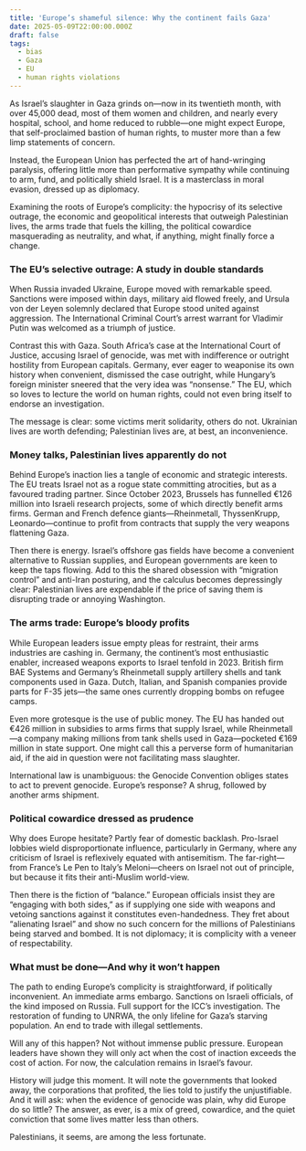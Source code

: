 ```yaml
---
title: 'Europe’s shameful silence: Why the continent fails Gaza'
date: 2025-05-09T22:00:00.000Z
draft: false
tags:
  - bias
  - Gaza
  - EU
  - human rights violations
---
```


As Israel’s slaughter in Gaza grinds on—now in its twentieth month, with over 45,000 dead, most of them women and children, and nearly every hospital, school, and home reduced to rubble—one might expect Europe, that self-proclaimed bastion of human rights, to muster more than a few limp statements of concern.

Instead, the European Union has perfected the art of hand-wringing paralysis, offering little more than performative sympathy while continuing to arm, fund, and politically shield Israel. It is a masterclass in moral evasion, dressed up as diplomacy.

Examining the roots of Europe’s complicity: the hypocrisy of its selective outrage, the economic and geopolitical interests that outweigh Palestinian lives, the arms trade that fuels the killing, the political cowardice masquerading as neutrality, and what, if anything, might finally force a change.

### The EU’s selective outrage: A study in double standards

When Russia invaded Ukraine, Europe moved with remarkable speed. Sanctions were imposed within days, military aid flowed freely, and Ursula von der Leyen solemnly declared that Europe stood united against aggression. The International Criminal Court’s arrest warrant for Vladimir Putin was welcomed as a triumph of justice.

Contrast this with Gaza. South Africa’s case at the International Court of Justice, accusing Israel of genocide, was met with indifference or outright hostility from European capitals. Germany, ever eager to weaponise its own history when convenient, dismissed the case outright, while Hungary’s foreign minister sneered that the very idea was “nonsense.” The EU, which so loves to lecture the world on human rights, could not even bring itself to endorse an investigation.

The message is clear: some victims merit solidarity, others do not. Ukrainian lives are worth defending; Palestinian lives are, at best, an inconvenience.

### Money talks, Palestinian lives apparently do not

Behind Europe’s inaction lies a tangle of economic and strategic interests. The EU treats Israel not as a rogue state committing atrocities, but as a favoured trading partner. Since October 2023, Brussels has funnelled €126 million into Israeli research projects, some of which directly benefit arms firms. German and French defence giants—Rheinmetall, ThyssenKrupp, Leonardo—continue to profit from contracts that supply the very weapons flattening Gaza.

Then there is energy. Israel’s offshore gas fields have become a convenient alternative to Russian supplies, and European governments are keen to keep the taps flowing. Add to this the shared obsession with “migration control” and anti-Iran posturing, and the calculus becomes depressingly clear: Palestinian lives are expendable if the price of saving them is disrupting trade or annoying Washington.

### The arms trade: Europe’s bloody profits

While European leaders issue empty pleas for restraint, their arms industries are cashing in. Germany, the continent’s most enthusiastic enabler, increased weapons exports to Israel tenfold in 2023. British firm BAE Systems and Germany’s Rheinmetall supply artillery shells and tank components used in Gaza. Dutch, Italian, and Spanish companies provide parts for F-35 jets—the same ones currently dropping bombs on refugee camps.

Even more grotesque is the use of public money. The EU has handed out €426 million in subsidies to arms firms that supply Israel, while Rheinmetall—a company making millions from tank shells used in Gaza—pocketed €169 million in state support. One might call this a perverse form of humanitarian aid, if the aid in question were not facilitating mass slaughter.

International law is unambiguous: the Genocide Convention obliges states to act to prevent genocide. Europe’s response? A shrug, followed by another arms shipment.

### Political cowardice dressed as prudence

Why does Europe hesitate? Partly fear of domestic backlash. Pro-Israel lobbies wield disproportionate influence, particularly in Germany, where any criticism of Israel is reflexively equated with antisemitism. The far-right—from France’s Le Pen to Italy’s Meloni—cheers on Israel not out of principle, but because it fits their anti-Muslim world-view.

Then there is the fiction of “balance.” European officials insist they are “engaging with both sides,” as if supplying one side with weapons and vetoing sanctions against it constitutes even-handedness. They fret about “alienating Israel” and show no such concern for the millions of Palestinians being starved and bombed. It is not diplomacy; it is complicity with a veneer of respectability.

### What must be done—And why it won’t happen

The path to ending Europe’s complicity is straightforward, if politically inconvenient. An immediate arms embargo. Sanctions on Israeli officials, of the kind imposed on Russia. Full support for the ICC’s investigation. The restoration of funding to UNRWA, the only lifeline for Gaza’s starving population. An end to trade with illegal settlements.

Will any of this happen? Not without immense public pressure. European leaders have shown they will only act when the cost of inaction exceeds the cost of action. For now, the calculation remains in Israel’s favour.

History will judge this moment. It will note the governments that looked away, the corporations that profited, the lies told to justify the unjustifiable. And it will ask: when the evidence of genocide was plain, why did Europe do so little? The answer, as ever, is a mix of greed, cowardice, and the quiet conviction that some lives matter less than others.

Palestinians, it seems, are among the less fortunate.
